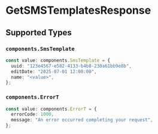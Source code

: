 # GetSMSTemplatesResponse


## Supported Types

### `components.SmsTemplate`

```typescript
const value: components.SmsTemplate = {
  uuid: "123e4567-e582-4133-b4b8-230a61bb9e8b",
  editDate: "2025-07-01 12:00:00",
  name: "<value>",
};
```

### `components.ErrorT`

```typescript
const value: components.ErrorT = {
  errorCode: 1000,
  message: "An error occurred completing your request",
};
```

